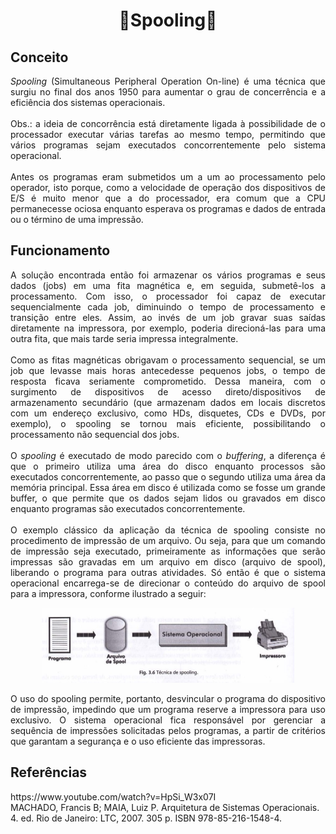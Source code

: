<h1 align="center">🔸Spooling🔸</h1>

## Conceito

<p align="justify"><i>Spooling</i> (Simultaneous Peripheral Operation On-line) é uma técnica que surgiu no final dos anos 1950 para aumentar o grau de concerrência e a eficiência dos sistemas operacionais.<br>
<br>
Obs.: a ideia de concorrência está diretamente ligada à possibilidade de o processador executar várias tarefas ao mesmo tempo, permitindo que vários programas sejam executados concorrentemente pelo sistema operacional.<br>
<br>
Antes os programas eram submetidos um a um ao processamento pelo operador, isto porque, como a velocidade de operação dos dispositivos de E/S é muito menor que a do processador, era comum que a CPU permanecesse ociosa enquanto esperava os programas e dados de entrada ou o término de uma impressão.<br>
</p>

## Funcionamento

<p align="justify">A solução encontrada então foi armazenar os vários programas e seus dados (jobs) em uma fita magnética e, em seguida, submetê-los a processamento. Com isso, o processador foi capaz de executar sequencialmente cada job, diminuindo o tempo de processamento e transição entre eles. Assim, ao invés de um job gravar suas saídas diretamente na impressora, por exemplo, poderia direcioná-las para uma outra fita, que mais tarde seria impressa integralmente.<br>
<br>
Como as fitas magnéticas obrigavam o processamento sequencial, se um job que levasse mais horas antecedesse pequenos jobs, o tempo de resposta ficava seriamente comprometido. Dessa maneira, com o surgimento de dispositivos de acesso direto/dispositivos de armazenamento secundário (que armazenam dados em locais discretos com um endereço exclusivo, como HDs, disquetes, CDs e DVDs, por exemplo), o spooling se tornou mais eficiente, possibilitando o processamento não sequencial dos jobs.<br>
<br>
O <i>spooling</i> é executado de modo parecido com o <i>buffering</i>, a diferença é que o primeiro utiliza uma área do disco enquanto processos são executados concorrentemente, ao passo que o segundo utiliza uma área da memória principal. Essa área em disco é utilizada como se fosse um grande buffer, o que permite que os dados sejam lidos ou gravados em disco enquanto programas são executados concorrentemente.<br>
<br>
O exemplo clássico da aplicação da técnica de spooling consiste no procedimento de impressão de um arquivo. Ou seja, para que um comando de impressão seja executado, primeiramente as informações que serão impressas são gravadas em um arquivo em disco (arquivo de spool), liberando o programa para outras atividades. Só então é que o sistema operacional encarrega-se de direcionar o conteúdo do arquivo de spool para a impressora, conforme ilustrado a seguir:<br>
</p>

<p align="center">
<img src="Images/spool.jpg" alt="esquema de funcionamento do arquivo de spool no processo de impressão" width="80%" height="80%"><br>
</p>

<p align="justify">O uso do spooling permite, portanto, desvincular o programa do dispositivo de impressão, impedindo que um programa reserve a impressora para uso exclusivo. O sistema operacional fica responsável por gerenciar a sequência de impressões solicitadas pelos programas, a partir de critérios que garantam a segurança e o uso eficiente das impressoras.<br></p>

## Referências

<p>
https://www.youtube.com/watch?v=HpSi_W3x07I <br>
MACHADO, Francis B; MAIA, Luiz P. Arquitetura de Sistemas Operacionais. 4. ed. Rio de Janeiro: LTC, 2007. 305 p. ISBN 978-85-216-1548-4.
